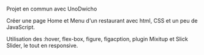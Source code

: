 Projet en commun avec UnoDwicho

Créer une page Home et Menu d'un restaurant avec html, CSS et un peu de JavaScript.

Utilisation des :hover, flex-box, figure, figacption, plugin Mixitup et Slick Slider, le tout en responsive.
